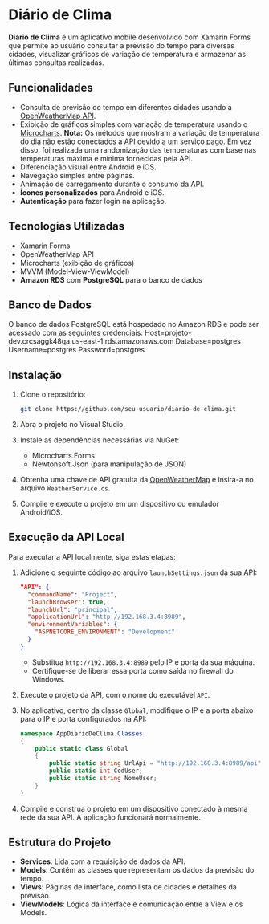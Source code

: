 # Diário de Clima

**Diário de Clima** é um aplicativo mobile desenvolvido com Xamarin Forms que permite ao usuário consultar a previsão do tempo para diversas cidades, visualizar gráficos de variação de temperatura e armazenar as últimas consultas realizadas.

## Funcionalidades
- Consulta de previsão do tempo em diferentes cidades usando a [OpenWeatherMap API](https://openweathermap.org/api).
- Exibição de gráficos simples com variação de temperatura usando o [Microcharts](https://github.com/dotnet-ad/Microcharts). **Nota:** Os métodos que mostram a variação de temperatura do dia não estão conectados à API devido a um serviço pago. Em vez disso, foi realizada uma randomização das temperaturas com base nas temperaturas máxima e mínima fornecidas pela API.
- Diferenciação visual entre Android e iOS.
- Navegação simples entre páginas.
- Animação de carregamento durante o consumo da API.
- **Ícones personalizados** para Android e iOS.
- **Autenticação** para fazer login na aplicação.

## Tecnologias Utilizadas
- Xamarin Forms
- OpenWeatherMap API
- Microcharts (exibição de gráficos)
- MVVM (Model-View-ViewModel)
- **Amazon RDS** com **PostgreSQL** para o banco de dados

## Banco de Dados
O banco de dados PostgreSQL está hospedado no Amazon RDS e pode ser acessado com as seguintes credenciais:
Host=projeto-dev.crcsaggk48qa.us-east-1.rds.amazonaws.com Database=postgres Username=postgres Password=postgres


## Instalação

1. Clone o repositório:
    ```bash
    git clone https://github.com/seu-usuario/diario-de-clima.git
    ```

2. Abra o projeto no Visual Studio.

3. Instale as dependências necessárias via NuGet:
    - Microcharts.Forms
    - Newtonsoft.Json (para manipulação de JSON)

4. Obtenha uma chave de API gratuita da [OpenWeatherMap](https://openweathermap.org/api) e insira-a no arquivo `WeatherService.cs`.

5. Compile e execute o projeto em um dispositivo ou emulador Android/iOS.

## Execução da API Local

Para executar a API localmente, siga estas etapas:

1. Adicione o seguinte código ao arquivo `launchSettings.json` da sua API:
    ```json
    "API": {
      "commandName": "Project",
      "launchBrowser": true,
      "launchUrl": "principal",
      "applicationUrl": "http://192.168.3.4:8989",
      "environmentVariables": {
        "ASPNETCORE_ENVIRONMENT": "Development"
      }
    }
    ```
   - Substitua `http://192.168.3.4:8989` pelo IP e porta da sua máquina.
   - Certifique-se de liberar essa porta como saída no firewall do Windows.

2. Execute o projeto da API, com o nome do executável `API`.

3. No aplicativo, dentro da classe `Global`, modifique o IP e a porta abaixo para o IP e porta configurados na API:
    ```csharp
    namespace AppDiarioDeClima.Classes
    {
        public static class Global
        {
            public static string UrlApi = "http://192.168.3.4:8989/api";
            public static int CodUser;
            public static string NomeUser;
        }
    }
    ```

4. Compile e construa o projeto em um dispositivo conectado à mesma rede da sua API. A aplicação funcionará normalmente.

## Estrutura do Projeto
- **Services**: Lida com a requisição de dados da API.
- **Models**: Contém as classes que representam os dados da previsão do tempo.
- **Views**: Páginas de interface, como lista de cidades e detalhes da previsão.
- **ViewModels**: Lógica da interface e comunicação entre a View e os Models.
